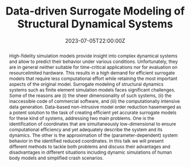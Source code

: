 ---
title: Data-driven Surrogate Modeling of Structural Dynamical Systems

event: Seminário de Mecânica
# event_url: https://example.org

location: University of Brasília, Brasilia (online)

summary: This talk discusses data-based model order reduction methods for the creation of efficient surrogate models in various scenarios, including human body models and crash simulations.
abstract: 'High-fidelity simulation models provide insight into complex dynamical systems
and allow to predict their behavior under various conditions. Unfortunately, they are in general neither suitable for time-critical applications nor for evaluation on resourcelimited hardware. This results in a high demand for efficient surrogate models that require less computational effort while retaining the most important aspects of the original model.
Surrogate modeling of structural dynamics systems such as finite element simulation
models faces significant challenges. Some of the reasons are (i) the sheer dimensionality
of such systems, (ii) the inaccessible code of commercial software, and (iii) the computationally intensive data generation. Data-based non-intrusive model order reduction hasemerged as a potent solution to the task of creating efficient yet accurate surrogate models for these kind of systems, addressing two main problems. One is the identification of coordinates that are simultaneously low-dimensional to ensure computational efficiency and yet adequately describe the system and its dynamics. The other is the approximation of
the (parameter-dependent) system behavior in the identified reduced coordinates. In this
talk we will present different methods to tackle both problems and discuss their advantages and disadvantages in different situations including dynamic simulations of human body models and simplified crash scenarios.'

# Talk start and end times.
#   End time can optionally be hidden by prefixing the line with `#`.
date: '2023-07-05T22:00:00Z'
date_end: '2023-07-05T23:00:00Z'
all_day: false

# Schedule page publish date (NOT talk date).
publishDate: '2017-01-01T00:00:00Z'

authors: []
tags: []

# Is this a featured talk? (true/false)
featured: false

image:
  # caption: ''
  focal_point: Right

links:
url_code: ''
url_pdf: ''
url_slides: ''
url_video: 'https://www.youtube.com/watch?v=HCfbT1OF0Tc'

# 
# Markdown Slides (optional).
#   Associate this talk with Markdown slides.
#   Simply enter your slide deck's filename without extension.
#   E.g. `slides = "example-slides"` references `content/slides/example-slides.md`.
#   Otherwise, set `slides = ""`.
slides: ""

# Projects (optional).
#   Associate this post with one or more of your projects.
#   Simply enter your project's folder or file name without extension.
#   E.g. `projects = ["internal-project"]` references `content/project/deep-learning/index.md`.
#   Otherwise, set `projects = []`.
projects: 
  - []
---